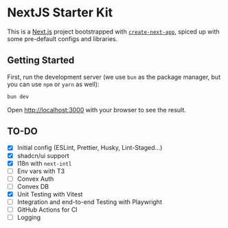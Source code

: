 # NextJS Starter Kit

This is a [Next.js](https://nextjs.org) project bootstrapped with [`create-next-app`](https://nextjs.org/docs/app/api-reference/cli/create-next-app), spiced up with some pre-default configs and libraries.

## Getting Started

First, run the development server (we use `bun` as the package manager, but you can use `npm` or `yarn` as well):

```bash
bun dev
```

Open [http://localhost:3000](http://localhost:3000) with your browser to see the result.

## TO-DO

- [X] Initial config (ESLint, Prettier, Husky, Lint-Staged…)
- [X] shadcn/ui support
- [X] I18n with `next-intl`
- [ ] Env vars with T3
- [ ] Convex Auth
- [ ] Convex DB
- [X] Unit Testing with Vitest
- [ ] Integration and end-to-end Testing with Playwright
- [ ] GitHub Actions for CI
- [ ] Logging
